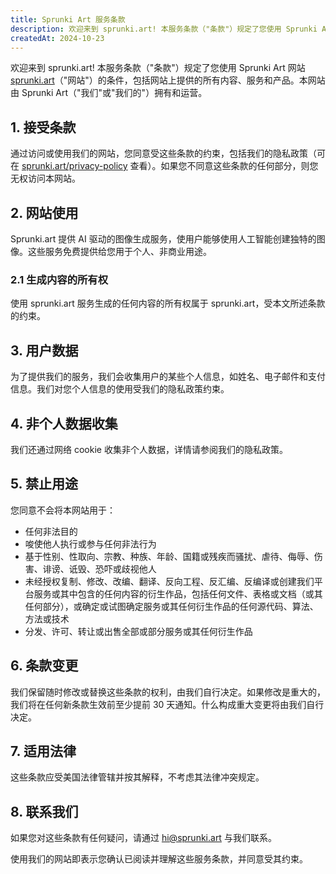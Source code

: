 ```yaml
---
title: Sprunki Art 服务条款
description: 欢迎来到 sprunki.art! 本服务条款（"条款"）规定了您使用 Sprunki Art 网站 [sprunki.art](https://sprunki.art/)（"网站"）的条件，包括网站上提供的所有内容、服务和产品。本网站由 Sprunki Art（"我们"或"我们的"）拥有和运营。
createdAt: 2024-10-23
---
```


欢迎来到 sprunki.art! 本服务条款（"条款"）规定了您使用 Sprunki Art 网站 [sprunki.art](https://sprunki.art/)（"网站"）的条件，包括网站上提供的所有内容、服务和产品。本网站由 Sprunki Art（"我们"或"我们的"）拥有和运营。

## 1. 接受条款

通过访问或使用我们的网站，您同意受这些条款的约束，包括我们的隐私政策（可在 [sprunki.art/privacy-policy](https://sprunki.art/privacy-policy) 查看）。如果您不同意这些条款的任何部分，则您无权访问本网站。

## 2. 网站使用

Sprunki.art 提供 AI 驱动的图像生成服务，使用户能够使用人工智能创建独特的图像。这些服务免费提供给您用于个人、非商业用途。

### 2.1 生成内容的所有权

使用 sprunki.art 服务生成的任何内容的所有权属于 sprunki.art，受本文所述条款的约束。

## 3. 用户数据

为了提供我们的服务，我们会收集用户的某些个人信息，如姓名、电子邮件和支付信息。我们对您个人信息的使用受我们的隐私政策约束。

## 4. 非个人数据收集

我们还通过网络 cookie 收集非个人数据，详情请参阅我们的隐私政策。

## 5. 禁止用途

您同意不会将本网站用于：

- 任何非法目的
- 唆使他人执行或参与任何非法行为
- 基于性别、性取向、宗教、种族、年龄、国籍或残疾而骚扰、虐待、侮辱、伤害、诽谤、诋毁、恐吓或歧视他人
- 未经授权复制、修改、改编、翻译、反向工程、反汇编、反编译或创建我们平台服务或其中包含的任何内容的衍生作品，包括任何文件、表格或文档（或其任何部分），或确定或试图确定服务或其任何衍生作品的任何源代码、算法、方法或技术
- 分发、许可、转让或出售全部或部分服务或其任何衍生作品

## 6. 条款变更

我们保留随时修改或替换这些条款的权利，由我们自行决定。如果修改是重大的，我们将在任何新条款生效前至少提前 30 天通知。什么构成重大变更将由我们自行决定。

## 7. 适用法律

这些条款应受美国法律管辖并按其解释，不考虑其法律冲突规定。

## 8. 联系我们

如果您对这些条款有任何疑问，请通过 [hi@sprunki.art](mailto:hi@sprunki.art) 与我们联系。

使用我们的网站即表示您确认已阅读并理解这些服务条款，并同意受其约束。
